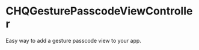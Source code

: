 CHQGesturePasscodeViewController
================================

Easy way to add a gesture passcode view to your app.
